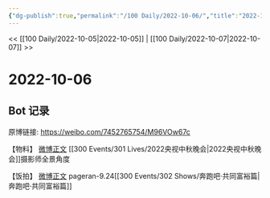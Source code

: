 ```yaml
---
{"dg-publish":true,"permalink":"/100 Daily/2022-10-06/","title":"2022-10-06","created":"2022-11-13T02:43:51.000+08:00","updated":"2023-04-11T14:46:33.000+08:00"}
---
```



<< [[100 Daily/2022-10-05\|2022-10-05]] | [[100 Daily/2022-10-07\|2022-10-07]] >>

# 2022-10-06

## Bot 记录

原博链接: https://weibo.com/7452765754/M96VOw67c

【物料】
[微博正文](https://weibo.com/detail/4821499636615024) [[300 Events/301 Lives/2022央视中秋晚会\|2022央视中秋晚会]]摄影师全景角度

【饭拍】
[微博正文](https://weibo.com/detail/4821614677460390) pageran-9.24[[300 Events/302 Shows/奔跑吧·共同富裕篇\|奔跑吧·共同富裕篇]]
